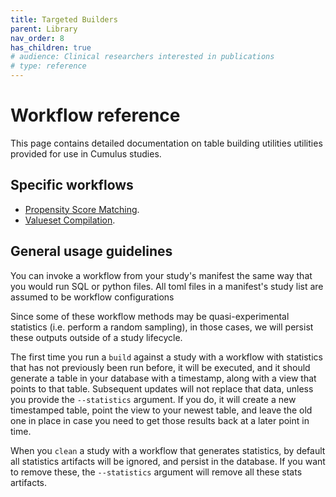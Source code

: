 ```yaml
---
title: Targeted Builders
parent: Library
nav_order: 8
has_children: true
# audience: Clinical researchers interested in publications
# type: reference
---
```


# Workflow reference

This page contains detailed documentation on table building utilities utilities provided 
for use in Cumulus studies.

## Specific workflows

- [Propensity Score Matching](workflows/propensity-score-matching.md).
- [Valueset Compilation](workflows/valueset.md).

## General usage guidelines

You can invoke a workflow from your study's manifest the same way that you
would run SQL or python files. All toml files in a manifest's study list are
assumed to be workflow configurations

Since some of these workflow methods may be quasi-experimental statistics
(i.e. perform a random sampling),
in those cases, we will persist these outputs outside of a study lifecycle. 

The first time you run a `build` against a study with a workflow with statistics that 
has not previously been run before, it will be executed, and it should generate
a table in your database with a timestamp, along with a view that points to that
table. Subsequent updates will not replace that data, unless you provide the
`--statistics` argument. If you do, it will create a new timestamped table,
point the view to your newest table, and leave the old one in place in case
you need to get those results back at a later point in time.

When you `clean` a study with a workflow that generates statistics, by default all
statistics artifacts will be ignored, and persist in the database. If you want to 
remove these, the `--statistics` argument will remove all these stats artifacts.